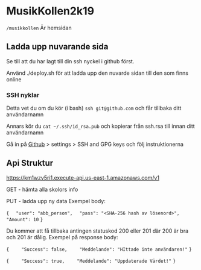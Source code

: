# MusikKollen2k19

`/musikkollen` Är hemsidan

## Ladda upp nuvarande sida

Se till att du har lagt till din ssh nyckel i github först.

Använd ./deploy.sh för att ladda upp den nuvarde sidan till den som finns online

### SSH nyklar

Detta vet du om du kör (i bash) `ssh git@github.com` och får tillbaka ditt användarnamn

Annars kör du `cat ~/.ssh/id_rsa.pub` och kopierar från ssh.rsa till innan ditt användarnamn

Gå in på [Github](https://github.com/settings/keys) > settings > SSH and GPG keys och följ instruktionerna


## Api Struktur

https://km1wzv5ri1.execute-api.us-east-1.amazonaws.com/v1

GET - hämta alla skolors info

PUT - ladda upp ny data
Exempel body:

`{`
`  "user": "abb_person",`
`  "pass": "<SHA-256 hash av lösenord>",`
`  "Amount": 10`
`}`

Du kommer att få tillbaka antingen statuskod 200 eller 201 där 200 är bra och 201 är dålig.
Exempel på response body:

`{`
`    "Success": false,`
`    "Meddelande": "HIttade inte användaren!"`
`}`

`{`
`    "Success": true,`
`    "Meddelande": "Uppdaterade Värdet!"`
`}`
